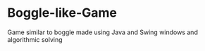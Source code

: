 # Boggle-like-Game
 Game similar to boggle made using Java and Swing windows and algorithmic solving

